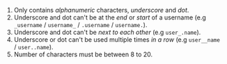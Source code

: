 1. Only contains _alphanumeric_ characters, _underscore_ and _dot_.
2. Underscore and dot can't be at the _end_ or _start_ of a username (e.g `_username` / `username_` / `.username` / `username.`).
3. Underscore and dot can't be _next to each other_ (e.g `user_.name`).
4. Underscore or dot can't be used multiple times _in a row_ (e.g `user__name` / `user..name`).
5. Number of characters must be between 8 to 20.